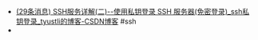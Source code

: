 - [(29条消息) SSH服务详解(二)--使用私钥登录 SSH 服务器(免密登录)_ssh私钥登录_tyustli的博客-CSDN博客](https://blog.csdn.net/tyustli/article/details/122222605) #ssh
-